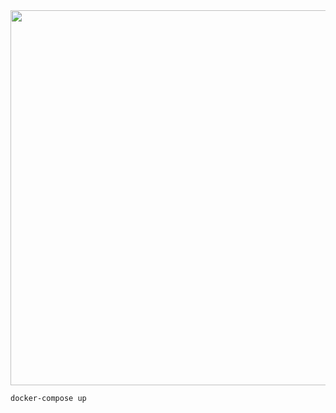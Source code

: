 <img src="https://pbs.twimg.com/media/Do_eOFyUcAAJZ3r.jpg" width="600">

```sh
docker-compose up
```
